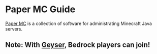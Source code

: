 # Paper MC Guide

[Paper MC](https://papermc.io) is a collection of software for administrating Minecraft Java servers. 

## Note: With [Geyser](https://geysermc.org), Bedrock players can join!

